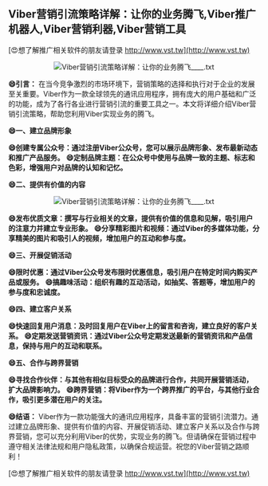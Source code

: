 ## **Viber营销引流策略详解：让你的业务腾飞,Viber推广机器人,Viber营销利器,Viber营销工具**

[😍想了解推广相关软件的朋友请登录 http://www.vst.tw](http://www.vst.tw)

 <center><img src="https://vst.tw/MP4/tuiguang/png/6.png" alt="Viber营销引流策略详解：让你的业务腾飞____.txt"></center>

**😄引言：**
在当今竞争激烈的市场环境下，营销策略的选择和执行对于企业的发展至关重要。Viber作为一款全球领先的通讯应用程序，拥有庞大的用户基础和广泛的功能，成为了各行各业进行营销引流的重要工具之一。本文将详细介绍Viber营销引流策略，帮助您利用Viber实现业务的腾飞。

**😄一、建立品牌形象**

**😄创建专属公众号：通过注册Viber公众号，您可以展示品牌形象、发布最新动态和推广产品服务。**
**😄定制品牌主题：在公众号中使用与品牌一致的主题、标志和色彩，增强用户对品牌的认知和记忆。**

**😄二、提供有价值的内容**

 <center><img src="https://vst.tw/MP4/tuiguang/png/6.png" alt="Viber营销引流策略详解：让你的业务腾飞____.txt"></center>

**😄发布优质文章：撰写与行业相关的文章，提供有价值的信息和见解，吸引用户的注意力并建立专业形象。**
**😄分享精彩图片和视频：通过Viber的多媒体功能，分享精美的图片和吸引人的视频，增加用户的互动和参与度。**

**😄三、开展促销活动**

**😄限时优惠：通过Viber公众号发布限时优惠信息，吸引用户在特定时间内购买产品或服务。**
**😄搞趣味活动：组织有趣的互动活动，如抽奖、答题等，增加用户的参与度和忠诚度。**

**😄四、建立客户关系**

**😄快速回复用户消息：及时回复用户在Viber上的留言和咨询，建立良好的客户关系。**
**😄定期发送营销资讯：通过Viber公众号定期发送最新的营销资讯和产品信息，保持与用户的互动和联系。**

**😄五、合作与跨界营销**

**😄寻找合作伙伴：与其他有相似目标受众的品牌进行合作，共同开展营销活动，扩大品牌影响力。**
**😄跨界营销：将Viber作为一个跨界推广的平台，与其他行业合作，吸引更多潜在用户的关注。**

**😄结语：**
Viber作为一款功能强大的通讯应用程序，具备丰富的营销引流潜力。通过建立品牌形象、提供有价值的内容、开展促销活动、建立客户关系以及合作与跨界营销，您可以充分利用Viber的优势，实现业务的腾飞。但请确保在营销过程中遵守相关法律法规和用户隐私政策，以确保合规运营。祝您的Viber营销之路顺利！

[😍想了解推广相关软件的朋友请登录 http://www.vst.tw](http://www.vst.tw)



